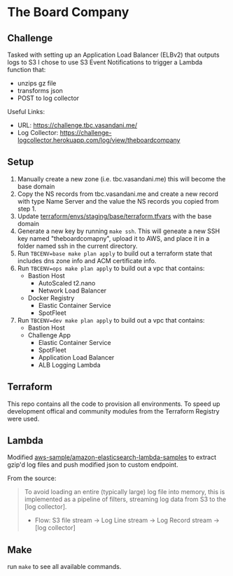 # The Board Company

## Challenge
Tasked with setting up an Application Load Balancer (ELBv2) that outputs logs to S3 I chose to use S3 Event Notifications to trigger a Lambda function that:

- unzips gz file
- transforms json
- POST to log collector

Useful Links:

- URL: https://challenge.tbc.vasandani.me/
- Log Collector: https://challenge-logcollector.herokuapp.com/log/view/theboardcompany

## Setup

1) Manually create a new zone (i.e. tbc.vasandani.me) this will become the base domain
2) Copy the NS records from tbc.vasandani.me and create a new record with type Name Server and the value the NS records you copied from step 1.
3) Update [terraform/envs/staging/base/terraform.tfvars](https://github.com/davidneudorfer/theboardcompany-challenge/blob/master/terraform/envs/staging/base/terraform.tfvars#L9) with the base domain
5) Generate a new key by running `make ssh`. This will geneate a new SSH key named "theboardcomapny", upload it to AWS, and place it in a folder named ssh in the current directory.
6) Run `TBCENV=base make plan apply` to build out a terraform state that includes dns zone info and ACM certificate info.
5) Run `TBCENV=ops make plan apply` to build out a vpc that contains:
    - Bastion Host
        - AutoScaled t2.nano
        - Network Load Balancer
    - Docker Registry
        - Elastic Container Service
        - SpotFleet
5) Run `TBCENV=dev make plan apply` to build out a vpc that contains:
    - Bastion Host
    - Challenge App
        - Elastic Container Service
        - SpotFleet
        - Application Load Balancer
        - ALB Logging Lambda

## Terraform

This repo contains all the code to provision all environments. To speed up development offical and community modules from the Terraform Registry were used.

## Lambda
Modified [aws-sample/amazon-elasticsearch-lambda-samples](https://github.com/aws-samples/amazon-elasticsearch-lambda-samples/blob/master/src/s3_lambda_es.js) to extract gzip'd log files and push modified json to custom endpoint.

From the source:
> To avoid loading an entire (typically large) log file into memory, this is implemented as a pipeline of filters, streaming log data from S3 to the [log collector].
> - Flow: S3 file stream -> Log Line stream -> Log Record stream -> [log collector]

## Make

run `make` to see all available commands.
